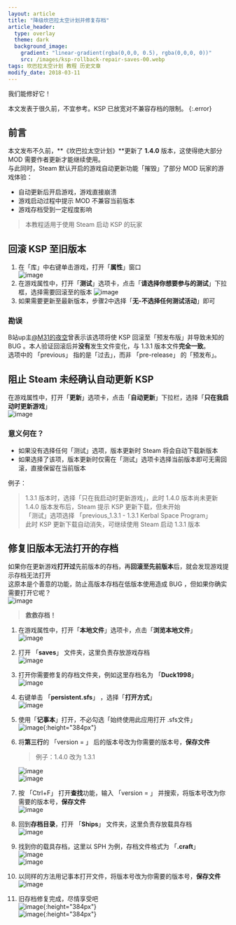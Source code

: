 ```yaml
---
layout: article
title: "降级坎巴拉太空计划并修复存档"
article_header:
  type: overlay
  theme: dark
  background_image:
    gradient: "linear-gradient(rgba(0,0,0, 0.5), rgba(0,0,0, 0))"
    src: /images/ksp-rollback-repair-saves-00.webp
tags: 坎巴拉太空计划 教程 历史文章
modify_date: 2018-03-11
---
```

我们能修好它！
<!--more-->

本文发表于很久前，不宜参考。KSP 已放宽对不兼容存档的限制。
{:.error}

## 前言
本文发布不久前，**《坎巴拉太空计划》**更新了 **1.4.0** 版本，这使得绝大部分 MOD 需要作者更新才能继续使用。  
与此同时，Steam 默认开启的游戏自动更新功能「摧毁」了部分 MOD 玩家的游戏体验：  
- 自动更新后开启游戏，游戏直接崩溃
- 游戏启动过程中提示 MOD 不兼容当前版本
- 游戏存档受到一定程度影响

> 本教程适用于使用 Steam 启动 KSP 的玩家

## 回滚 KSP 至旧版本
1. 在「库」中右键单击游戏，打开「**属性**」窗口  
   ![image](/images/ksp-rollback-repair-saves-01.webp)
2. 在游戏属性中，打开「**测试**」选项卡，点击「**请选择你想要参与的测试**」下拉框，选择需要回滚至的版本
   ![image](/images/ksp-rollback-repair-saves-02.webp)
3. 如果需要更新至最新版本，步骤2中选择「**无-不选择任何测试活动**」即可

### 勘误
B站up主[@M31的夜空](https://space.bilibili.com/2996571/)曾表示该选项将使 KSP 回滚至「预发布版」并导致未知的 BUG 。本人验证回滚后并**没有**发生文件变化，与 1.3.1 版本文件**完全一致**。  
选项中的 「previous」 指的是「过去」，而非 「pre-release」 的「预发布」。

## 阻止 Steam 未经确认自动更新 KSP
在游戏属性中，打开「**更新**」选项卡，点击「**自动更新**」下拉栏，选择「**只在我启动时更新游戏**」  
![image](/images/ksp-rollback-repair-saves-03.webp)
### 意义何在？
- 如果没有选择任何「测试」选项，版本更新时 Steam 将会自动下载新版本
- 如果选择了该项，版本更新时仅需在「测试」选项卡选择当前版本即可无需回滚，直接保留在当前版本

例子：
> 1.3.1 版本时，选择「只在我启动时更新游戏」，此时 1.4.0 版本尚未更新  
> 1.4.0 版本发布后，Steam 提示 KSP 更新下载，但未开始  
> 「测试」选项选择 「previous_1.3.1 - 1.3.1 Kerbal Space Program」  
> 此时 KSP 更新下载自动消失，可继续使用 Steam 启动 1.3.1 版本

## 修复旧版本无法打开的存档
如果你在更新游戏**打开过**先前版本的存档，再**回滚至先前版本**后，就会发现游戏提示存档无法打开  
这原本是个善意的功能，防止高版本存档在低版本使用造成 BUG ，但如果你确实需要打开它呢？  
![image](/images/ksp-rollback-repair-saves-04.webp)
> **救救存档！**

1. 在游戏属性中，打开「**本地文件**」选项卡，点击「**浏览本地文件**」  
   ![image](/images/ksp-rollback-repair-saves-05.webp)
2. 打开 「**saves**」 文件夹，这里负责存放游戏存档  
   ![image](/images/ksp-rollback-repair-saves-06.webp)
3. 打开你需要修复的存档文件夹，例如这里存档名为 「**Duck1998**」  
   ![image](/images/ksp-rollback-repair-saves-07.webp)
4. 右键单击 「**persistent.sfs**」 ，选择「**打开方式**」  
   ![image](/images/ksp-rollback-repair-saves-08.webp)
5. 使用「**记事本**」打开，不必勾选「始终使用此应用打开 .sfs文件」  
   ![image](/images/ksp-rollback-repair-saves-09.webp){:height="384px"}
6. 将**第三行**的 「version = 」 后的版本号改为你需要的版本号，**保存文件**
   > 例子：1.4.0 改为 1.3.1  

   ![image](/images/ksp-rollback-repair-saves-10.webp)  
   ![image](/images/ksp-rollback-repair-saves-11.webp)
7. 按 「Ctrl+F」 打开**查找**功能，输入 「version = 」 并搜索，将版本号改为你需要的版本号，**保存文件**  
   ![image](/images/ksp-rollback-repair-saves-14.webp)
8. 回到**存档目录**，打开 「**Ships**」 文件夹，这里负责存放载具存档  
   ![image](/images/ksp-rollback-repair-saves-15.webp)
9. 找到你的载具存档，这里以 SPH 为例，存档文件格式为 「**.craft**」  
   ![image](/images/ksp-rollback-repair-saves-16.webp)  
   ![image](/images/ksp-rollback-repair-saves-17.webp)
10. 以同样的方法用记事本打开文件，将版本号改为你需要的版本号，**保存文件**  
   ![image](/images/ksp-rollback-repair-saves-18.webp)
11. 旧存档修复完成，尽情享受吧  
   ![image](/images/ksp-rollback-repair-saves-12.webp){:height="384px"}  
   ![image](/images/ksp-rollback-repair-saves-13.webp){:height="384px"}
